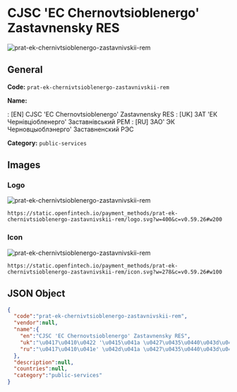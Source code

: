 
# CJSC 'EC Chernovtsioblenergo' Zastavnensky RES 
![prat-ek-chernivtsioblenergo-zastavnivskii-rem](https://static.openfintech.io/payment_methods/prat-ek-chernivtsioblenergo-zastavnivskii-rem/logo.svg?w=400&c=v0.59.26#w200)  

## General 
**Code:** `prat-ek-chernivtsioblenergo-zastavnivskii-rem` 
 
**Name:** 
 
:	[EN] CJSC 'EC Chernovtsioblenergo' Zastavnensky RES 
:	[UK] ЗАТ 'ЕК Чернівціобленерго' Заставнівський РЕМ 
:	[RU] ЗАО' ЭК Черновцыоблэнерго' Заставненский РЭС 
 
**Category:** `public-services` 
 

## Images 

### Logo 
![prat-ek-chernivtsioblenergo-zastavnivskii-rem](https://static.openfintech.io/payment_methods/prat-ek-chernivtsioblenergo-zastavnivskii-rem/logo.svg?w=400&c=v0.59.26#w200)  

```
https://static.openfintech.io/payment_methods/prat-ek-chernivtsioblenergo-zastavnivskii-rem/logo.svg?w=400&c=v0.59.26#w200
```  

### Icon 
![prat-ek-chernivtsioblenergo-zastavnivskii-rem](https://static.openfintech.io/payment_methods/prat-ek-chernivtsioblenergo-zastavnivskii-rem/icon.svg?w=278&c=v0.59.26#w100)  

```
https://static.openfintech.io/payment_methods/prat-ek-chernivtsioblenergo-zastavnivskii-rem/icon.svg?w=278&c=v0.59.26#w100
```  

## JSON Object 

```json
{
  "code":"prat-ek-chernivtsioblenergo-zastavnivskii-rem",
  "vendor":null,
  "name":{
    "en":"CJSC 'EC Chernovtsioblenergo' Zastavnensky RES",
    "uk":"\u0417\u0410\u0422 '\u0415\u041a \u0427\u0435\u0440\u043d\u0456\u0432\u0446\u0456\u043e\u0431\u043b\u0435\u043d\u0435\u0440\u0433\u043e' \u0417\u0430\u0441\u0442\u0430\u0432\u043d\u0456\u0432\u0441\u044c\u043a\u0438\u0439 \u0420\u0415\u041c",
    "ru":"\u0417\u0410\u041e' \u042d\u041a \u0427\u0435\u0440\u043d\u043e\u0432\u0446\u044b\u043e\u0431\u043b\u044d\u043d\u0435\u0440\u0433\u043e' \u0417\u0430\u0441\u0442\u0430\u0432\u043d\u0435\u043d\u0441\u043a\u0438\u0439 \u0420\u042d\u0421"
  },
  "description":null,
  "countries":null,
  "category":"public-services"
}
```  
